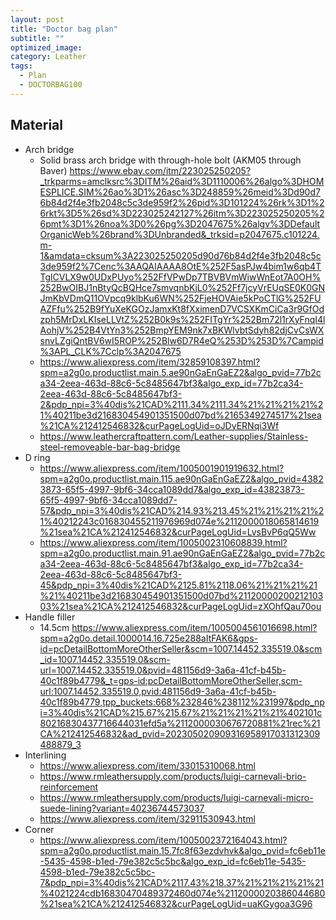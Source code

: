 ```yaml
---
layout: post
title: "Doctor bag plan"
subtitle: "" 
optimized_image: 
category: Leather
tags:
  - Plan
  - DOCTORBAG100
---
```



## Material

- Arch bridge
  - Solid brass arch bridge with through-hole bolt (AKM05 through Baver) https://www.ebay.com/itm/223025250205?_trkparms=amclksrc%3DITM%26aid%3D1110006%26algo%3DHOMESPLICE.SIM%26ao%3D1%26asc%3D248859%26meid%3Dd90d76b84d2f4e3fb2048c5c3de959f2%26pid%3D101224%26rk%3D1%26rkt%3D5%26sd%3D223025242127%26itm%3D223025250205%26pmt%3D1%26noa%3D0%26pg%3D2047675%26algv%3DDefaultOrganicWeb%26brand%3DUnbranded&_trksid=p2047675.c101224.m-1&amdata=cksum%3A223025250205d90d76b84d2f4e3fb2048c5c3de959f2%7Cenc%3AAQAIAAAA8OtE%252F5asPJw4bim1w6qb4TTglCVLX9w0UDxPUyo%252FfVPwDp7TBVBVmWiwWnEot7A0OH%252BwOIBJ1nBtyQcBQHce7smvqnbKjL0%252Ff7jcyVrEUqSE0K0GNJmKbVDmQ11OVpcq9klbKu6WN%252FjeHOVAie5kPoCTlG%252FUAZFfu%252B9fYuXeKGOzJamxKt8fXximenD7VCSXKmCiCa3r9GfOdzph5MrDxLKIseLLVtZ%252B0k9s%252FITgYr%252Bm72l1rXyFnqI4lAohjV%252B4VtYn3%252BmpYEM9nk7xBKWlvbtSdyh82djCvCsWXsnvLZgiQntBV6wI5ROP%252Blw6D7R4eQ%253D%253D%7Campid%3APL_CLK%7Cclp%3A2047675
  - https://www.aliexpress.com/item/32859108397.html?spm=a2g0o.productlist.main.5.ae90nGaEnGaEZ2&algo_pvid=77b2ca34-2eea-463d-88c6-5c8485647bf3&algo_exp_id=77b2ca34-2eea-463d-88c6-5c8485647bf3-2&pdp_npi=3%40dis%21CAD%2111.34%2111.34%21%21%21%21%21%40211be3d216830454901351500d07bd%2165349274517%21sea%21CA%212412546832&curPageLogUid=oJDyERNqi3Wf
  - https://www.leathercraftpattern.com/Leather-supplies/Stainless-steel-removeable-bar-bag-bridge
- D ring 
  - https://www.aliexpress.com/item/1005001901919632.html?spm=a2g0o.productlist.main.115.ae90nGaEnGaEZ2&algo_pvid=43823873-65f5-4997-9bf6-34cca1089dd7&algo_exp_id=43823873-65f5-4997-9bf6-34cca1089dd7-57&pdp_npi=3%40dis%21CAD%214.93%213.45%21%21%21%21%21%40212243c016830455211976969d074e%2112000018065814619%21sea%21CA%212412546832&curPageLogUid=LvsBvP6qQ5Ww
  - https://www.aliexpress.com/item/1005002310608839.html?spm=a2g0o.productlist.main.91.ae90nGaEnGaEZ2&algo_pvid=77b2ca34-2eea-463d-88c6-5c8485647bf3&algo_exp_id=77b2ca34-2eea-463d-88c6-5c8485647bf3-45&pdp_npi=3%40dis%21CAD%2125.81%2118.06%21%21%21%21%21%40211be3d216830454901351500d07bd%2112000020021210303%21sea%21CA%212412546832&curPageLogUid=zXOhfQau70ou
- Handle filler
  - 14.5cm https://www.aliexpress.com/item/1005004561016698.html?spm=a2g0o.detail.1000014.16.725e288aItFAK6&gps-id=pcDetailBottomMoreOtherSeller&scm=1007.14452.335519.0&scm_id=1007.14452.335519.0&scm-url=1007.14452.335519.0&pvid=481156d9-3a6a-41cf-b45b-40c1f89b4779&_t=gps-id:pcDetailBottomMoreOtherSeller,scm-url:1007.14452.335519.0,pvid:481156d9-3a6a-41cf-b45b-40c1f89b4779,tpp_buckets:668%232846%238112%231997&pdp_npi=3%40dis%21CAD%215.67%215.67%21%21%21%21%21%402101c80216830437716644031efd5a%2112000030676720881%21rec%21CA%212412546832&ad_pvid=202305020909316958917031312309488879_3
- Interlining
  - https://www.aliexpress.com/item/33015310068.html
  - https://www.rmleathersupply.com/products/luigi-carnevali-brio-reinforcement
  - https://www.rmleathersupply.com/products/luigi-carnevali-micro-suede-lining?variant=40236744573037
  - https://www.aliexpress.com/item/32911530943.html
- Corner
  - https://www.aliexpress.com/item/1005002372164043.html?spm=a2g0o.productlist.main.15.7fc8f63ezdvhvk&algo_pvid=fc6eb11e-5435-4598-b1ed-79e382c5c5bc&algo_exp_id=fc6eb11e-5435-4598-b1ed-79e382c5c5bc-7&pdp_npi=3%40dis%21CAD%2117.43%218.37%21%21%21%21%21%4021224cdb16830470489372460d074e%2112000020386044680%21sea%21CA%212412546832&curPageLogUid=uaKGygoa3G96
